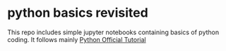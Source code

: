 # python basics revisited

This repo includes simple jupyter notebooks containing basics of python coding.
It follows mainly [Python Official Tutorial](https://docs.python.org/3/tutorial/index.html)     